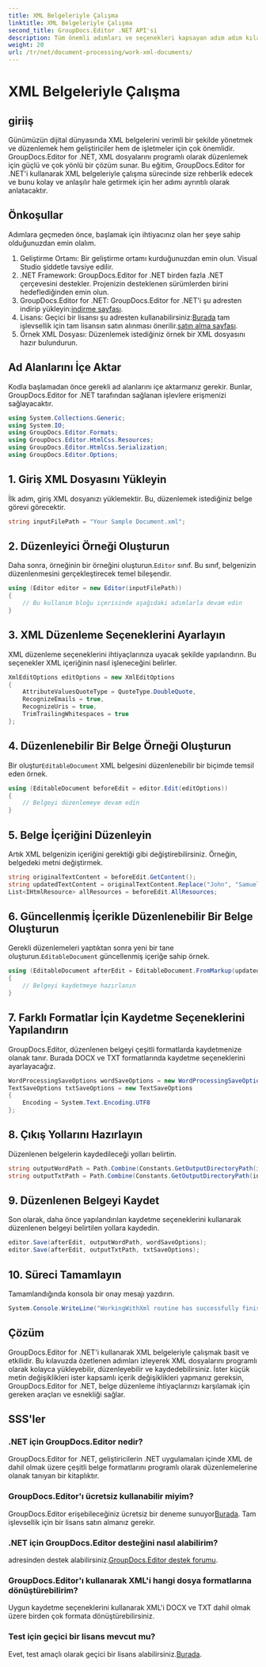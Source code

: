 ```yaml
---
title: XML Belgeleriyle Çalışma
linktitle: XML Belgeleriyle Çalışma
second_title: GroupDocs.Editor .NET API'si
description: Tüm önemli adımları ve seçenekleri kapsayan adım adım kılavuzumuzla GroupDocs.Editor for .NET'i kullanarak XML belgelerini nasıl verimli bir şekilde düzenleyeceğinizi öğrenin.
weight: 20
url: /tr/net/document-processing/work-xml-documents/
---
```


# XML Belgeleriyle Çalışma

## giriiş
Günümüzün dijital dünyasında XML belgelerini verimli bir şekilde yönetmek ve düzenlemek hem geliştiriciler hem de işletmeler için çok önemlidir. GroupDocs.Editor for .NET, XML dosyalarını programlı olarak düzenlemek için güçlü ve çok yönlü bir çözüm sunar. Bu eğitim, GroupDocs.Editor for .NET'i kullanarak XML belgeleriyle çalışma sürecinde size rehberlik edecek ve bunu kolay ve anlaşılır hale getirmek için her adımı ayrıntılı olarak anlatacaktır.
## Önkoşullar
Adımlara geçmeden önce, başlamak için ihtiyacınız olan her şeye sahip olduğunuzdan emin olalım.
1. Geliştirme Ortamı: Bir geliştirme ortamı kurduğunuzdan emin olun. Visual Studio şiddetle tavsiye edilir.
2. .NET Framework: GroupDocs.Editor for .NET birden fazla .NET çerçevesini destekler. Projenizin desteklenen sürümlerden birini hedeflediğinden emin olun.
3.  GroupDocs.Editor for .NET: GroupDocs.Editor for .NET'i şu adresten indirip yükleyin:[indirme sayfası](https://releases.groupdocs.com/editor/net/).
4.  Lisans: Geçici bir lisansı şu adresten kullanabilirsiniz:[Burada](https://purchase.groupdocs.com/temporary-license/) tam işlevsellik için tam lisansın satın alınması önerilir.[satın alma sayfası](https://purchase.groupdocs.com/buy).
5. Örnek XML Dosyası: Düzenlemek istediğiniz örnek bir XML dosyasını hazır bulundurun.
## Ad Alanlarını İçe Aktar
Kodla başlamadan önce gerekli ad alanlarını içe aktarmanız gerekir. Bunlar, GroupDocs.Editor for .NET tarafından sağlanan işlevlere erişmenizi sağlayacaktır.
```csharp
using System.Collections.Generic;
using System.IO;
using GroupDocs.Editor.Formats;
using GroupDocs.Editor.HtmlCss.Resources;
using GroupDocs.Editor.HtmlCss.Serialization;
using GroupDocs.Editor.Options;
```
## 1. Giriş XML Dosyasını Yükleyin
İlk adım, giriş XML dosyanızı yüklemektir. Bu, düzenlemek istediğiniz belge görevi görecektir.
```csharp
string inputFilePath = "Your Sample Document.xml";
```
## 2. Düzenleyici Örneği Oluşturun
 Daha sonra, örneğinin bir örneğini oluşturun.`Editor` sınıf. Bu sınıf, belgenizin düzenlenmesini gerçekleştirecek temel bileşendir.
```csharp
using (Editor editor = new Editor(inputFilePath))
{
    // Bu kullanım bloğu içerisinde aşağıdaki adımlarla devam edin
}
```
## 3. XML Düzenleme Seçeneklerini Ayarlayın
XML düzenleme seçeneklerini ihtiyaçlarınıza uyacak şekilde yapılandırın. Bu seçenekler XML içeriğinin nasıl işleneceğini belirler.
```csharp
XmlEditOptions editOptions = new XmlEditOptions
{
    AttributeValuesQuoteType = QuoteType.DoubleQuote,
    RecognizeEmails = true,
    RecognizeUris = true,
    TrimTrailingWhitespaces = true
};
```
## 4. Düzenlenebilir Bir Belge Örneği Oluşturun
 Bir oluştur`EditableDocument` XML belgesini düzenlenebilir bir biçimde temsil eden örnek.
```csharp
using (EditableDocument beforeEdit = editor.Edit(editOptions))
{
    // Belgeyi düzenlemeye devam edin
}
```
## 5. Belge İçeriğini Düzenleyin
Artık XML belgenizin içeriğini gerektiği gibi değiştirebilirsiniz. Örneğin, belgedeki metni değiştirmek.
```csharp
string originalTextContent = beforeEdit.GetContent();
string updatedTextContent = originalTextContent.Replace("John", "Samuel");
List<IHtmlResource> allResources = beforeEdit.AllResources;
```
## 6. Güncellenmiş İçerikle Düzenlenebilir Bir Belge Oluşturun
 Gerekli düzenlemeleri yaptıktan sonra yeni bir tane oluşturun.`EditableDocument` güncellenmiş içeriğe sahip örnek.
```csharp
using (EditableDocument afterEdit = EditableDocument.FromMarkup(updatedTextContent, allResources))
{
    // Belgeyi kaydetmeye hazırlanın
}
```
## 7. Farklı Formatlar İçin Kaydetme Seçeneklerini Yapılandırın
GroupDocs.Editor, düzenlenen belgeyi çeşitli formatlarda kaydetmenize olanak tanır. Burada DOCX ve TXT formatlarında kaydetme seçeneklerini ayarlayacağız.
```csharp
WordProcessingSaveOptions wordSaveOptions = new WordProcessingSaveOptions(WordProcessingFormats.Docx);
TextSaveOptions txtSaveOptions = new TextSaveOptions
{
    Encoding = System.Text.Encoding.UTF8
};
```
## 8. Çıkış Yollarını Hazırlayın
Düzenlenen belgelerin kaydedileceği yolları belirtin.
```csharp
string outputWordPath = Path.Combine(Constants.GetOutputDirectoryPath(inputFilePath), Path.GetFileNameWithoutExtension(inputFilePath) + ".docx");
string outputTxtPath = Path.Combine(Constants.GetOutputDirectoryPath(inputFilePath), Path.GetFileNameWithoutExtension(inputFilePath) + ".txt");
```
## 9. Düzenlenen Belgeyi Kaydet
Son olarak, daha önce yapılandırılan kaydetme seçeneklerini kullanarak düzenlenen belgeyi belirtilen yollara kaydedin.
```csharp
editor.Save(afterEdit, outputWordPath, wordSaveOptions);
editor.Save(afterEdit, outputTxtPath, txtSaveOptions);
```
## 10. Süreci Tamamlayın
Tamamlandığında konsola bir onay mesajı yazdırın.
```csharp
System.Console.WriteLine("WorkingWithXml routine has successfully finished");
```
## Çözüm
GroupDocs.Editor for .NET'i kullanarak XML belgeleriyle çalışmak basit ve etkilidir. Bu kılavuzda özetlenen adımları izleyerek XML dosyalarını programlı olarak kolayca yükleyebilir, düzenleyebilir ve kaydedebilirsiniz. İster küçük metin değişiklikleri ister kapsamlı içerik değişiklikleri yapmanız gereksin, GroupDocs.Editor for .NET, belge düzenleme ihtiyaçlarınızı karşılamak için gereken araçları ve esnekliği sağlar.
## SSS'ler
### .NET için GroupDocs.Editor nedir?
GroupDocs.Editor for .NET, geliştiricilerin .NET uygulamaları içinde XML de dahil olmak üzere çeşitli belge formatlarını programlı olarak düzenlemelerine olanak tanıyan bir kitaplıktır.
### GroupDocs.Editor'ı ücretsiz kullanabilir miyim?
 GroupDocs.Editor erişebileceğiniz ücretsiz bir deneme sunuyor[Burada](https://releases.groupdocs.com/). Tam işlevsellik için bir lisans satın almanız gerekir.
### .NET için GroupDocs.Editor desteğini nasıl alabilirim?
 adresinden destek alabilirsiniz.[GroupDocs.Editor destek forumu](https://forum.groupdocs.com/c/editor/20).
### GroupDocs.Editor'ı kullanarak XML'i hangi dosya formatlarına dönüştürebilirim?
Uygun kaydetme seçeneklerini kullanarak XML'i DOCX ve TXT dahil olmak üzere birden çok formata dönüştürebilirsiniz.
### Test için geçici bir lisans mevcut mu?
 Evet, test amaçlı olarak geçici bir lisans alabilirsiniz.[Burada](https://purchase.groupdocs.com/temporary-license/).
